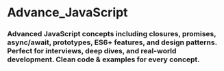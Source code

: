# Advance_JavaScript
<h3>Advanced JavaScript concepts including closures, promises, async/await, prototypes, ES6+ features, and design patterns. Perfect for interviews, deep dives, and real-world development. Clean code &amp; examples for every concept.</h3>
